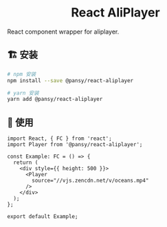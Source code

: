 <h1 align="center"> React AliPlayer </h1>

React component wrapper for aliplayer.

## 🏗 安装

```sh
# npm 安装
npm install --save @pansy/react-aliplayer

# yarn 安装
yarn add @pansy/react-aliplayer
```

## 🔨 使用

```tsx
import React, { FC } from 'react';
import Player from '@pansy/react-aliplayer';

const Example: FC = () => {
  return (
    <div style={{ height: 500 }}>
      <Player
        source="//vjs.zencdn.net/v/oceans.mp4"
      />
    </div>
  );
};

export default Example;
```
